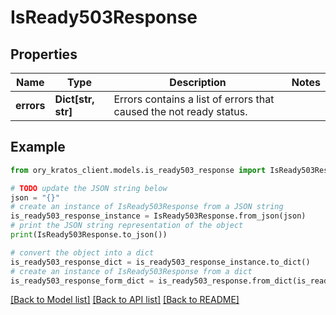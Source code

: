 # IsReady503Response


## Properties

Name | Type | Description | Notes
------------ | ------------- | ------------- | -------------
**errors** | **Dict[str, str]** | Errors contains a list of errors that caused the not ready status. | 

## Example

```python
from ory_kratos_client.models.is_ready503_response import IsReady503Response

# TODO update the JSON string below
json = "{}"
# create an instance of IsReady503Response from a JSON string
is_ready503_response_instance = IsReady503Response.from_json(json)
# print the JSON string representation of the object
print(IsReady503Response.to_json())

# convert the object into a dict
is_ready503_response_dict = is_ready503_response_instance.to_dict()
# create an instance of IsReady503Response from a dict
is_ready503_response_form_dict = is_ready503_response.from_dict(is_ready503_response_dict)
```
[[Back to Model list]](../README.md#documentation-for-models) [[Back to API list]](../README.md#documentation-for-api-endpoints) [[Back to README]](../README.md)


